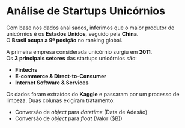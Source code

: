 # Análise de Startups Unicórnios

Com base nos dados analisados, inferimos que o maior produtor de unicórnios é os **Estados Unidos**, seguido pela **China**.  
O **Brasil ocupa a 9ª posição** no ranking global.

A primeira empresa considerada unicórnio surgiu em **2011**.  
Os **3 principais setores** das startups unicórnios são:

- **Fintechs**  
- **E-commerce & Direct-to-Consumer**  
- **Internet Software & Services**

Os dados foram extraídos do **Kaggle** e passaram por um processo de limpeza. Duas colunas exigiram tratamento:

- Conversão de *object* para *datetime* (Data de Adesão)  
- Conversão de *object* para *float* (Valor ($B))
